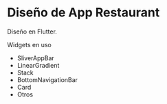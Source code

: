 # Diseño de App Restaurant

Diseño en Flutter.

Widgets en uso
- SliverAppBar
- LinearGradient
- Stack
- BottomNavigationBar
- Card
- Otros

